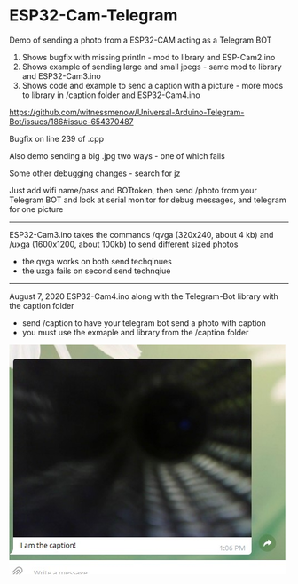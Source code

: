 # ESP32-Cam-Telegram
Demo of sending a photo from a ESP32-CAM acting as a Telegram BOT

1. Shows bugfix with missing println - mod to library and ESP-Cam2.ino
2. Shows example of sending large and small jpegs - same mod to library and ESP32-Cam3.ino
3. Shows code and example to send a caption with a picture - more mods to library in /caption folder and ESP32-Cam4.ino


https://github.com/witnessmenow/Universal-Arduino-Telegram-Bot/issues/186#issue-654370487

Bugfix on line 239 of .cpp 

Also demo sending a big .jpg two ways - one of which fails

Some other debugging changes - search for jz

Just add wifi name/pass and BOTtoken, then send /photo from your Telegram BOT and look at serial monitor for debug messages, and telegram for one picture

-------------------

ESP32-Cam3.ino takes the commands /qvga (320x240, about 4 kb) and /uxga (1600x1200, about 100kb) to send different sized photos 
- the qvga works on both send techqinues
- the uxga fails on second send technqiue

------------------

August 7, 2020
ESP32-Cam4.ino along with the Telegram-Bot library with the caption folder
- send /caption to have your telegram bot send a photo with caption
- you must use the exmaple and library from the /caption folder

<img src="./caption.jpg">
